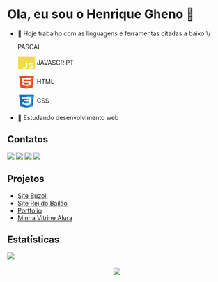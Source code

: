 <div class="inicio">
  <h1>Ola, eu sou o Henrique Gheno 👋</h1>
  
  <ul>
    <li>
      <p>🔭 Hoje trabalho com as linguagens e ferramentas citadas a baixo \/</p>
      <div style="display: inline_block;">
        <p> 
          PASCAL
        </p>
        <p>
          <img align="center" alt="Js" height="30" width="40" src="https://raw.githubusercontent.com/devicons/devicon/master/icons/javascript/javascript-plain.svg">             JAVASCRIPT
        </p>
        <p>
          <img align="center" alt="HTML" height="30" width="40" src="https://raw.githubusercontent.com/devicons/devicon/master/icons/html5/html5-original.svg">
          HTML
        </p>
        <p>
          <img align="center" alt="CSS" height="30" width="40" src="https://raw.githubusercontent.com/devicons/devicon/master/icons/css3/css3-original.svg">
          CSS
        </p>
      </div>    
    </li>
    <li>
      <p>🌱 Estudando desenvolvimento web</p>    
    </li>
  </ul>
</div>

<div class="contatos">
  <h2>Contatos</h2>
  <div>
    <a href="https://api.whatsapp.com/send?phone=5551997809848&text=Ol%C3%A1%20Henrique%20Gheno" target="_blank"><img src="https://img.shields.io/badge/-Whatsapp-7c430?style=for-the-badge&logo=whatsapp&logoColor=white" target="_blank"></a> 
    <a href="https://instagram.com/euhenriquegheno" target="_blank"><img src="https://img.shields.io/badge/-Instagram-%23E4405F?style=for-the-badge&logo=instagram&logoColor=white" target="_blank"></a>
    <a href = "mailto:henrique2004gheno@gmail.com"><img src="https://img.shields.io/badge/-Gmail-%23333?style=for-the-badge&logo=gmail&logoColor=white" target="_blank"></a>
    <a href="https://www.linkedin.com/in/euhenriquegheno" target="_blank"><img src="https://img.shields.io/badge/-LinkedIn-%230077B5?style=for-the-badge&logo=linkedin&logoColor=white" target="_blank"></a> 
  </div>
</div>


<div class="projetos">
<h2>Projetos</h2>

- <a href="https://www.buzoli.com.br/">Site Buzoli</a>
- <a href="https://www.clubereidobailao.com.br/">Site Rei do Bailão</a>
- <a href="https://euhenriquegheno.github.io">Portfolio</a>
- <a href="https://cursos.alura.com.br/vitrinedev/henrique2004gheno">Minha Vitrine Alura</a>
<div>


<div>
  <h2>Estatísticas</h2>
  <img src="https://gpvc.arturio.dev/euhenriquegheno">
  <div class="estatisticas" align="center">
    <br>
    <img src="https://streak-stats.demolab.com/?user=euhenriquegheno&theme=dark">
    <br>
  </div>
</div>



  
  
  

  
 
